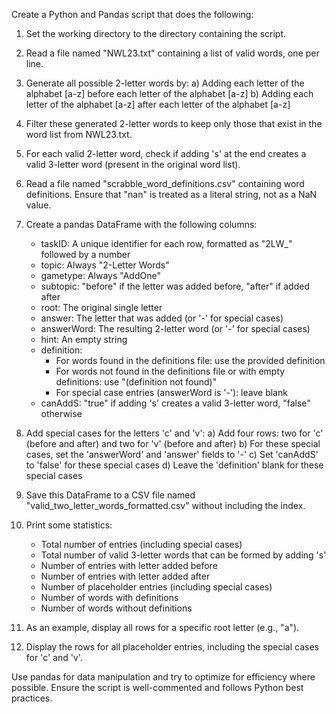Create a Python and Pandas script that does the following:

1. Set the working directory to the directory containing the script.

2. Read a file named "NWL23.txt" containing a list of valid words, one per line.

3. Generate all possible 2-letter words by:
   a) Adding each letter of the alphabet [a-z] before each letter of the alphabet [a-z]
   b) Adding each letter of the alphabet [a-z] after each letter of the alphabet [a-z]

4. Filter these generated 2-letter words to keep only those that exist in the word list from NWL23.txt.

5. For each valid 2-letter word, check if adding 's' at the end creates a valid 3-letter word (present in the original word list).

6. Read a file named "scrabble_word_definitions.csv" containing word definitions. Ensure that "nan" is treated as a literal string, not as a NaN value.

7. Create a pandas DataFrame with the following columns:
   - taskID: A unique identifier for each row, formatted as "2LW_" followed by a number
   - topic: Always "2-Letter Words"
   - gametype: Always "AddOne"
   - subtopic: "before" if the letter was added before, "after" if added after
   - root: The original single letter
   - answer: The letter that was added (or '-' for special cases)
   - answerWord: The resulting 2-letter word (or '-' for special cases)
   - hint: An empty string
   - definition: 
     * For words found in the definitions file: use the provided definition
     * For words not found in the definitions file or with empty definitions: use "(definition not found)"
     * For special case entries (answerWord is '-'): leave blank
   - canAddS: "true" if adding 's' creates a valid 3-letter word, "false" otherwise

8. Add special cases for the letters 'c' and 'v':
   a) Add four rows: two for 'c' (before and after) and two for 'v' (before and after)
   b) For these special cases, set the 'answerWord' and 'answer' fields to '-'
   c) Set 'canAddS' to 'false' for these special cases
   d) Leave the 'definition' blank for these special cases

9. Save this DataFrame to a CSV file named "valid_two_letter_words_formatted.csv" without including the index.

10. Print some statistics:
    - Total number of entries (including special cases)
    - Total number of valid 3-letter words that can be formed by adding 's'
    - Number of entries with letter added before
    - Number of entries with letter added after
    - Number of placeholder entries (including special cases)
    - Number of words with definitions
    - Number of words without definitions

11. As an example, display all rows for a specific root letter (e.g., "a").

12. Display the rows for all placeholder entries, including the special cases for 'c' and 'v'.

Use pandas for data manipulation and try to optimize for efficiency where possible. Ensure the script is well-commented and follows Python best practices.